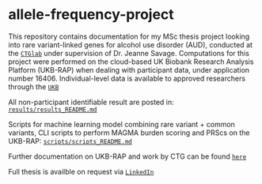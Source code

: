 # allele-frequency-project
This repository contains documentation for my MSc thesis project looking into rare variant-linked genes for alcohol use disorder (AUD), conducted at the [`CTGlab`](https://cncr.nl/ctg/) under supervision of Dr. Jeanne Savage. Computations for this project were performed on the cloud-based UK Biobank Research Analysis Platform (UKB-RAP) when dealing with participant data, under application number 16406. Individual-level data is available to approved researchers through the [`UKB`](https://www.ukbiobank.ac.uk/) 

All non-participant identifiable result are posted in: [`results/results_README.md`](results/results_README.md)

Scripts for machine learning model combining rare variant + common variants, CLI scripts to perform MAGMA burden scoring and PRScs on the UKB-RAP: [`scripts/scripts_README.md`](scripts/scripts_README.md)

Further documentation on UKB-RAP and work by CTG can be found [`here`](https://github.com/vu-ctg/ukb_rap_workflows/tree/master)

Full thesis is availble on request via [`LinkedIn`](https://nl.linkedin.com/in/robin-pocornie)
